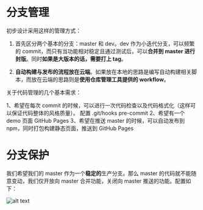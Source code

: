 # 分支管理

初步设计采用这样的管理方式：

1. 首先区分两个基本的分支：master 和 dev。dev 作为小迭代分支，可以频繁的 commit，而只有当功能相对稳定且通过测试后，可以**合并到 master 进行封版**。同时**如果是大版本的话，需要打上 tag**。

2. **自动构建与发布的流程放在云端**。如果放在本地的思路是编写自动构建相关脚本，而放在云端的思路则是**使用仓库管理工具提供的 workflow**。

关于代码管理的几个基本需求：

1、希望在每次 commit 的时候，可以进行一次代码检查以及代码格式化（这样可以保证代码整体的风格质量）。
    配置 .git/hooks pre-commit
2、希望有一个 demo 页面
    GitHub Pages
3、希望在推送 master 的时候，可以自动发布到 npm，同时打包构建静态页面，推送到 GitHub Pages

# 分支保护

我们希望我们的 master 作为一个**稳定的**生产分支。那么 master 的代码就不能随意变动，我们仅开放向 master 合并功能，关闭向 master 推送的功能。配置如下：

![alt text](./img/image.png)